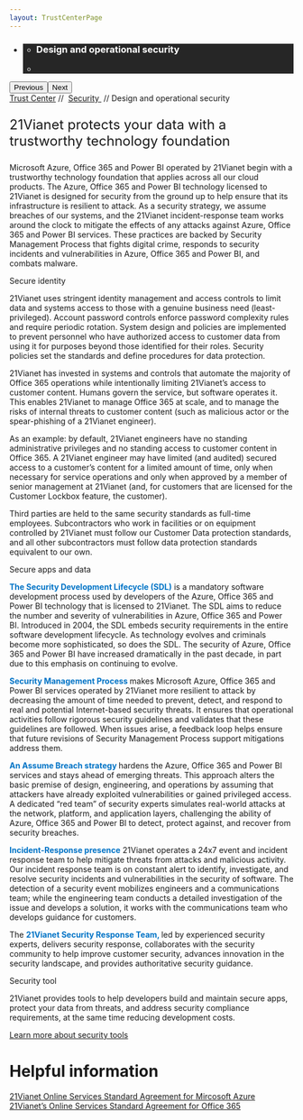 ```yaml
---
layout: TrustCenterPage
---
```

<div class="row-fluid">
   <div class="span">
      <div>
         <div id="HeroWrapper" data-cols="1" data-view1="1" data-view2="1" data-view3="1" data-view4="1" class="row-fluid wider hero grid-container">
            <div class="span bp0-col-1-1 bp1-col-1-1 bp2-col-1-1 bp3-col-1-1">
               <div bi:type="slideshow" class="slideshow slideshow-hero hero" xmlns:bi="urn:schemas-microsoft-com:mscom:bi">
                  <ul bi:type="list" class="slides">
                     <li id="slide-1" bi:index="0" selectBi="">
                        <div class="heroitem light-foreground" bi:type="heroitem">
                           <div class="media" bi:parenttitle="t1">
                              <a href="" bi:track="False" bi:titleflag="t1" bi:index="0">
                                 <div data-picture="" data-alt="You are in control of your data" data-disable-swap-below="">
                                    <div data-src="https://c.s-microsoft.com/en-us/CMSImages/MS_TrustCenter_Privacy_Header.jpg?version=dc9c5b9b-c334-7922-892a-15c2cd65053d"></div>
                                    <noscript></noscript>
                                 </div>
                              </a>
                           </div>
                           <div class="text" bi:type="cta">
                              <div class="text-container">
                                 <div class="box" style="background: rgba(0,0,0,.85); color: #FFFFFF;">
                                    <ul bi:type="list" class="headerCaption subpageHeaderCaption">
                                       <li class="box-title">
                                          <h3 class="box-title" bi:type="title" bi:title="t1" style="color: #FFFFFF;">Design and operational security</h3>
                                       </li>
                                       <li class="box-actions box-description"><a target="_self" class="mscom-link" href=""></a></li>
                                    </ul>
                                 </div>
                              </div>
                           </div>
                        </div>
                     </li>
                  </ul>
                  <div class="navigation international" bi:track="false">
                     <div class="grid-container settop" data-title-text="Go To Slide "></div>
                  </div>
                  <div class="prev-next" bi:track="false"><button class="prev"><span class="icon-left" aria-hidden="true"></span><span class="screen-reader-text">Previous</span></button><button class="next"><span class="icon-right" aria-hidden="true"></span><span class="screen-reader-text">Next</span></button></div>
                  <div id="play-pause" class="play-pause" style="display:none">
                     <div class="pause"><button id="pauseButton" class="pause_button"><span class="icon-pause" aria-hidden="true"></span><span class="screen-reader-text">Pause</span></button></div>
                     <div class="play"><button id="playButton" class="play_button"><span class="icon-play" aria-hidden="true"></span><span class="screen-reader-text">Play</span></button></div>
                  </div>
               </div>
            </div>
         </div>
         <div id="BreadcrumbWrapper" data-cols="1" data-view1="1" data-view2="1" data-view3="1" data-view4="1" class="row-fluid grid-container mscom-grid-container breadcrumbs">
            <div class="span bp0-col-1-1 bp1-col-1-1 bp2-col-1-1 bp3-col-1-1"><a target="_self" class="mscom-link" href="../default.html">Trust Center</a> // 
               <a target="_self" class="mscom-link" href="../security/default.html">Security </a> // Design and operational security
            </div>
         </div>
         <div id="ContentWrapper" data-cols="2" data-view1="1" data-view2="2" data-view3="2" data-view4="2" class="row-fluid subpageBody">
            <div class="span bp0-col-1-1 bp2-col-2-1 bp3-col-2-1 bp1-col-2-2">
               <p style="font-size:24px">21Vianet protects your data with a trustworthy technology foundation</p>
               <p>Microsoft Azure, Office 365 and Power BI operated by 21Vianet begin with a trustworthy technology foundation that applies across all our cloud products. The Azure, Office 365 and Power BI technology licensed to 21Vianet is designed for security from the ground up to help ensure that its infrastructure is resilient to attack. As a security strategy, we assume breaches of our systems, and the 21Vianet incident-response team works around the clock to mitigate the effects of any attacks against Azure, Office 365 and Power BI services. These practices are backed by Security Management Process that fights digital crime, responds to security incidents and vulnerabilities in Azure, Office 365 and Power BI, and combats malware.
               </p>
               <label>Secure identity</label>
               <p>21Vianet uses stringent identity management and access controls to limit data and systems access to those with a genuine business need (least-privileged). Account password controls enforce password complexity rules and require periodic rotation. System design and policies are implemented to prevent personnel who have authorized access to customer data from using it for purposes beyond those identified for their roles. Security policies set the standards and define procedures for data protection.</p>
               <p>21Vianet has invested in systems and controls that automate the majority of Office 365 operations while intentionally limiting 21Vianet’s access to customer content. Humans govern the service, but software operates it. This enables 21Vianet to manage Office 365 at scale, and to manage the risks of internal threats to customer content (such as malicious actor or the spear-phishing of a 21Vianet engineer).</p>
               <p>As an example: by default, 21Vianet engineers have no standing administrative privileges and no standing access to customer content in Office 365. A 21Vianet engineer may have limited (and audited) secured access to a customer’s content for a limited amount of time, only when necessary for service operations and only when approved by a member of senior management at 21Vianet (and, for customers that are licensed for the Customer Lockbox feature, the customer).</p>
               <p>Third parties are held to the same security standards as full-time employees. Subcontractors who work in facilities or on equipment controlled by 21Vianet must follow our Customer Data protection standards, and all other subcontractors must follow data protection standards equivalent to our own. </p>
               <label>Secure apps and data</label>
               <p><strong style="color:rgb(0,115,198)">The Security Development Lifecycle (SDL)</strong>  is a mandatory software development process used by developers of the Azure, Office 365 and Power BI technology that is licensed to 21Vianet. The SDL aims to reduce the number and severity of vulnerabilities in Azure, Office 365 and Power BI. Introduced in 2004, the SDL embeds security requirements in the entire software development lifecycle. As technology evolves and criminals become more sophisticated, so does the SDL. The security of Azure, Office 365 and Power BI have increased dramatically in the past decade, in part due to this emphasis on continuing to evolve.<br/>
               <!--<a target="_self" class="mscom-link withArrow" href="#"><img src="https://c.s-microsoft.com/en-us/CMSImages/Arrow-nobg.png?version=4af37876-de78-d419-6f89-7890a74d4158" class="mscom-image" alt="Arrow | Navigate To Encryption" width="21" height="19">Learn more</a>--></p>
                <p><strong style="color:rgb(0,115,198)">Security Management Process </strong>makes Microsoft Azure, Office 365 and Power BI services operated by 21Vianet more resilient to attack by decreasing the amount of time needed to prevent, detect, and respond to real and potential Internet-based security threats. It ensures that operational activities follow rigorous security guidelines and validates that these guidelines are followed. When issues arise, a feedback loop helps ensure that future revisions of Security Management Process support mitigations address them.<!--<br/><a target="_self" class="mscom-link withArrow" href="#"><img src="https://c.s-microsoft.com/en-us/CMSImages/Arrow-nobg.png?version=4af37876-de78-d419-6f89-7890a74d4158" class="mscom-image" alt="Arrow | Navigate To Encryption" width="21" height="19">Learn more</a>--></p>
                <p><strong style="color:rgb(0,115,198)">An Assume Breach strategy </strong>hardens the Azure, Office 365 and Power BI services and stays ahead of emerging threats. This approach alters the basic premise of design, engineering, and operations by assuming that attackers have already exploited vulnerabilities or gained privileged access. A dedicated “red team” of security experts simulates real-world attacks at the network, platform, and application layers, challenging the ability of Azure, Office 365 and Power BI to detect, protect against, and recover from security breaches.
                <!--<br/><a target="_self" class="mscom-link withArrow" href="#"><img src="https://c.s-microsoft.com/en-us/CMSImages/Arrow-nobg.png?version=4af37876-de78-d419-6f89-7890a74d4158" class="mscom-image" alt="Arrow | Navigate To Encryption" width="21" height="19">Learn more</a>--></p>
                <p><strong style="color:rgb(0,115,198)">Incident-Response presence</strong> 21Vianet operates a 24x7 event and incident response team to help mitigate threats from attacks and malicious activity. Our incident response team is on constant alert to identify, investigate, and resolve security incidents and vulnerabilities in the security of software. The detection of a security event mobilizes engineers and a communications team; while the engineering team conducts a detailed investigation of the issue and develops a solution, it works with the communications team who develops guidance for customers.</p>
                <p>The <strong  style="color:rgb(0,115,198)">21Vianet Security Response Team, </strong>led by experienced security experts, delivers security response, collaborates with the security community to help improve customer security, advances innovation in the security landscape, and provides authoritative security guidance.</p>
                <label>Security tool</label>
                <p>21Vianet provides tools to help developers build and maintain secure apps, protect your data from threats, and address security compliance requirements, at the same time reducing development costs.</p>
                <p><a href="https://www.microsoft.com/en-us/sdl/default.aspx">Learn more about security tools</a></p>
            </div>
            <div class="span bp0-col-1-1 bp2-col-2-1 bp3-col-2-1 bp1-col-2-2 bp0-clear bp1-clear">
               <div id="SideBarWrapper" data-cols="1" data-view1="1" data-view2="1" data-view3="1" data-view4="1" class="row-fluid">
                  <div id="HelpfulInformation" class="span bp0-col-1-1 bp1-col-1-1 bp2-col-1-1 bp3-col-1-1">
                     <h1>Helpful information</h1>
                     <label><a target="_self" class="mscom-link" href="https://www.azure.cn/support/legal/subscription-agreement">21Vianet Online Services Standard Agreement for Mircosoft Azure</a></label><br/>
                     <label><a target="_self" class="mscom-link" href="http://www.21vbluecloud.com/office365/O365-AgreeWebDir/">21Vianet’s Online Services Standard Agreement for Office 365</a></label><br/>
                  </div>
               </div>
            </div>
         </div>
      </div>
   </div>
</div>
<div class="row-fluid" data-view4="1" data-view3="1" data-view2="1" data-view1="1" data-cols="1">
   <div class="span bp0-col-1-1 bp1-col-1-1 bp2-col-1-1 bp3-col-1-1"></div>
</div>
